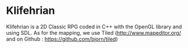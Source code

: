 Klifehrian
==========

Klifehrian is a 2D Classic RPG coded in C++ with the OpenGL library and using SDL. As for the mapping, we use Tiled (http://www.mapeditor.org/ and on Github : https://github.com/bjorn/tiled)
